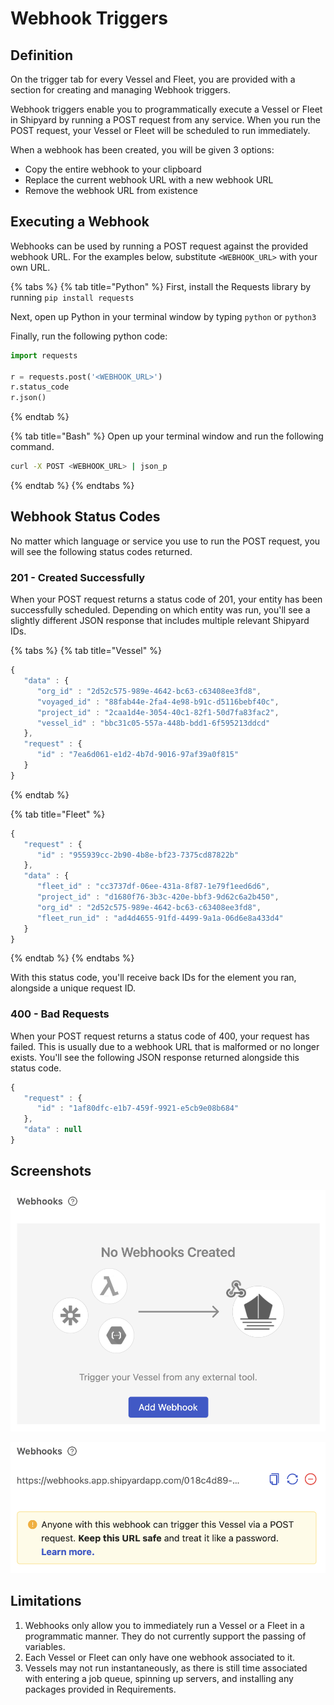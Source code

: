# Webhook Triggers

## Definition

On the trigger tab for every Vessel and Fleet, you are provided with a section for creating and managing Webhook triggers. 

Webhook triggers enable you to programmatically execute a Vessel or Fleet in Shipyard by running a POST request from any service. When you run the POST request, your Vessel or Fleet will be scheduled to run immediately. 

When a webhook has been created, you will be given 3 options:

* Copy the entire webhook to your clipboard
* Replace the current webhook URL with a new webhook URL
* Remove the webhook URL from existence

## Executing a Webhook

Webhooks can be used by running a POST request against the provided webhook URL. For the examples below, substitute `<WEBHOOK_URL>` with your own URL.

{% tabs %}
{% tab title="Python" %}
First, install the Requests library by running `pip install requests`

Next, open up Python in your terminal window by typing `python` or `python3`

Finally, run the following python code:

```python
import requests

r = requests.post('<WEBHOOK_URL>')
r.status_code
r.json()
```
{% endtab %}

{% tab title="Bash" %}
Open up your terminal window and run the following command.

```bash
curl -X POST <WEBHOOK_URL> | json_p
```
{% endtab %}
{% endtabs %}

## Webhook Status Codes

No matter which language or service you use to run the POST request, you will see the following status codes returned.

### 201 - Created Successfully

When your POST request returns a status code of 201, your entity has been successfully scheduled. Depending on which entity was run, you'll see a slightly different JSON response that includes multiple relevant Shipyard IDs.

{% tabs %}
{% tab title="Vessel" %}
```javascript
{
   "data" : {
      "org_id" : "2d52c575-989e-4642-bc63-c63408ee3fd8",
      "voyaged_id" : "88fab44e-2fa4-4e98-b91c-d5116bebf40c",
      "project_id" : "2caa1d4e-3054-40c1-82f1-50d7fa83fac2",
      "vessel_id" : "bbc31c05-557a-448b-bdd1-6f595213ddcd"
   },
   "request" : {
      "id" : "7ea6d061-e1d2-4b7d-9016-97af39a0f815"
   }
}
```
{% endtab %}

{% tab title="Fleet" %}
```javascript
{
   "request" : {
      "id" : "955939cc-2b90-4b8e-bf23-7375cd87822b"
   },
   "data" : {
      "fleet_id" : "cc3737df-06ee-431a-8f87-1e79f1eed6d6",
      "project_id" : "d1680f76-3b3c-420e-bbf3-9d62c6a2b450",
      "org_id" : "2d52c575-989e-4642-bc63-c63408ee3fd8",
      "fleet_run_id" : "ad4d4655-91fd-4499-9a1a-06d6e8a433d4"
   }
}
```
{% endtab %}
{% endtabs %}

With this status code, you'll receive back IDs for the element you ran, alongside a unique request ID.

### 400 - Bad Requests

When your POST request returns a status code of 400, your request has failed. This is usually due to a webhook URL that is malformed or no longer exists. You'll see the following JSON response returned alongside this status code.

```javascript
{
   "request" : {
      "id" : "1af80dfc-e1b7-459f-9921-e5cb9e08b684"
   },
   "data" : null
}
```

## Screenshots

![View on the Triggers tab when there are no webhooks.](../../.gitbook/assets/image%20%2898%29.png)

![View on the Triggers tab when a webhook has been created.](../../.gitbook/assets/image%20%2897%29.png)

## Limitations

1. Webhooks only allow you to immediately run a Vessel or a Fleet in a programmatic manner. They do not currently support the passing of variables.
2. Each Vessel or Fleet can only have one webhook associated to it.
3. Vessels may not run instantaneously, as there is still time associated with entering a job queue, spinning up servers, and installing any packages provided in Requirements.

